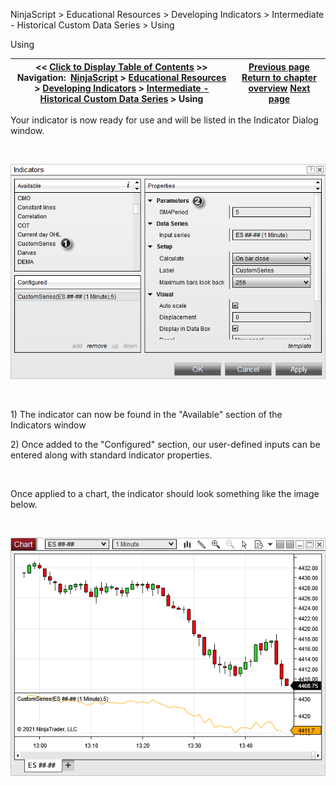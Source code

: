 ﻿


NinjaScript \> Educational Resources \> Developing Indicators \> Intermediate \- Historical Custom Data Series \> Using






















Using







| \<\< [Click to Display Table of Contents](using4.md) \>\> **Navigation:**     [NinjaScript](ninjascript-1.md) \> [Educational Resources](educational_resources-1.md) \> [Developing Indicators](developing_indicators-1.md) \> [Intermediate \- Historical Custom Data Series](intermediate_-_historical_cust-1.md) \> Using | [Previous page](compiling4-1.md) [Return to chapter overview](intermediate_-_historical_cust-1.md) [Next page](intermediate_-_your_own_sma-1.md) |
| --- | --- |











Your indicator is now ready for use and will be listed in the Indicator Dialog window.


 


![CustomSeriesUsing1](customseriesusing1.png)


 


1\) The indicator can now be found in the "Available" section of the Indicators window


2\) Once added to the "Configured" section, our user\-defined inputs can be entered along with standard indicator properties.


 


Once applied to a chart, the indicator should look something like the image below.


 


![CustomSeriesUsing2](customseriesusing2.png)








